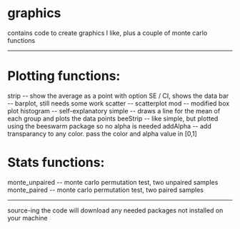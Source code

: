 # graphics
contains code to create graphics I like, plus a couple of monte carlo functions

------------

# Plotting functions:
strip -- show the average as a point with option SE / CI, shows the data
bar -- barplot, still needs some work
scatter -- scatterplot
mod -- modified box plot
histogram -- self-explanatory
simple -- draws a line for the mean of each group and plots the data points
beeStrip -- like simple, but plotted using the beeswarm package so no alpha is needed
addAlpha -- add transparancy to any color. pass the color and alpha value in [0,1]

# Stats functions:
monte_unpaired -- monte carlo permutation test, two unpaired samples
monte_paired -- monte carlo permutation test, two paired samples

------------------

source-ing the code will download any needed packages not installed on your machine

